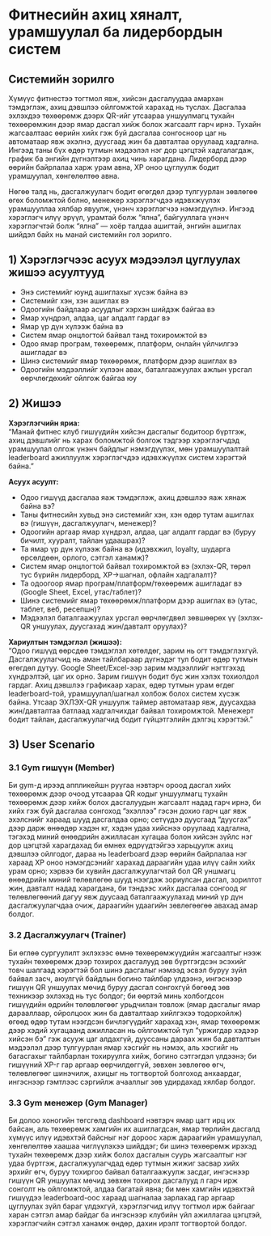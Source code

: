 # Фитнесийн ахиц хяналт, урамшуулал ба лидербордын систем
## Системийн зорилго

Хүмүүс фитнестээ тогтмол явж, хийсэн дасгалуудаа амархан тэмдэглэж, ахиц дэвшлээ ойлгомжтой харахад нь туслах. Дасгалаа эхлэхдээ төхөөрөмж дээрх QR-ийг утсаараа уншуулмагц тухайн төхөөрөмжин дээр ямар дасгал хийж болох жагсаалт гарч ирнэ. Тухайн жагсаалтаас өөрийн хийх гэж буй дасгалаа сонгосноор цаг нь автоматаар явж эхэлнэ, дуусгаад жин ба давталтаа оруулаад хадгална. Ингээд таны бүх өдөр тутмын мэдээлэл нэг дор цэгцтэй хадгалагдаж, график ба энгийн дүгнэлтээр ахиц чинь харагдана. Лидерборд дээр өөрийн байрлалаа харж урам авна, XP оноо цуглуулж бодит урамшуулал, хөнгөлөлтөө авна.  

Нөгөө талд нь, дасгалжуулагч бодит өгөгдөл дээр тулгуурлан зөвлөгөө өгөх боломжтой болно, менежер хэрэглэгчдээ идэвхжүүлэх урамшууллаа хялбар явуулж, үнэнч хэрэглэгчээ нэмэгдүүлнэ. Ингээд хэрэглэгч илүү эрүүл, урамтай болж “ялна”, байгууллага үнэнч хэрэглэгчтэй болж “ялна” — хоёр талдаа ашигтай, энгийн ашиглах шийдэл байх нь манай системийн гол зорилго.

## 1) Хэрэглэгчээс асуух мэдээлэл цуглуулах жишээ асуултууд

- Энэ системийг юунд ашиглахыг хүсэж байна вэ  
- Системийг хэн, хэн ашиглах вэ  
- Одоогийн байдлаар асуудлыг хэрхэн шийдэж байгаа вэ  
- Ямар хүндрэл, алдаа, цаг алдалт гардаг вэ  
- Ямар үр дүн хүлээж байна вэ  
- Систем ямар онцлогтой байвал танд тохиромжтой вэ  
- Одоо ямар програм, төхөөрөмж, платформ, онлайн үйлчилгээ ашигладаг вэ  
- Шинэ системийг ямар төхөөрөмж, платформ дээр ашиглах вэ  
- Одоогийн мэдээллийг хүлээн авах, баталгаажуулах ажлын урсгал өөрчлөгдөхийг ойлгож байгаа юу  

## 2) Жишээ

**Хэрэглэгчийн яриа:**  
“Манай фитнес клуб гишүүдийн хийсэн дасгалыг бодитоор бүртгэж, ахиц дэвшлийг нь харах боломжтой болгож тэдгээр хэрэглэгчдэд урамшуулал олгож үнэнч байдлыг нэмэгдүүлэх, мөн урамшуулалтай leaderboard ажиллуулж хэрэглэгчдээ идэвхжүүлэх систем хэрэгтэй байна.”

**Асуух асуулт:**  
- Одоо гишүүд дасгалаа яаж тэмдэглэж, ахиц дэвшлээ яаж хянаж байна вэ?  
- Таны фитнесийн хувьд энэ системийг хэн, хэн өдөр тутам ашиглах вэ (гишүүн, дасгалжуулагч, менежер)?  
- Одоогийн аргаар ямар хүндрэл, алдаа, цаг алдалт гардаг вэ (буруу бичилт, хууралт, тайлан удаашрах)?  
- Та ямар үр дүн хүлээж байна вэ (идэвхжил, loyalty, шударга өрсөлдөөн, орлого, сэтгэл ханамж)?  
- Систем ямар онцлогтой байвал тохиромжтой вэ (эхлэх-QR, төрөл тус бүрийн лидерборд, XP→шагнал, офлайн хадгалалт)?  
- Та одоогоор ямар програм/платформ/төхөөрөмж ашигладаг вэ (Google Sheet, Excel, утас/таблет)?  
- Шинэ системийг ямар төхөөрөмж/платформ дээр ашиглах вэ (утас, таблет, веб, ресепшн)?  
- Мэдээлэл баталгаажуулах урсгал өөрчлөгдвөл зөвшөөрөх үү (эхлэх-QR уншуулах, дуусгахад жин/давталт оруулах)?  

**Хариултын тэмдэглэл (жишээ):**  
“Одоо гишүүд өөрсдөө тэмдэглэл хөтөлдөг, зарим нь огт тэмдэглэхгүй. Дасгалжуулагчид нь аман тайлбараар дүгнэдэг тул бодит өдөр тутмын өгөгдөл дутуу. Google Sheet/Excel-ээр зарим мэдээллийг нэгтгэхэд хүндрэлтэй, цаг их орно. Зарим гишүүн бодит бус жин хэлэх тохиолдол гардаг. Ахиц дэвшлээ графикаар харах, өдөр тутмын урам өгдөг leaderboard-той, урамшуулал/шагнал холбож болох систем хүсэж байна. Утсаар ЭХЛЭХ-QR уншуулж таймер автоматаар явж, дуусахдаа жин/давталтаа батлаад хадгалчихдаг байвал тохиромжтой. Менежерт бодит тайлан, дасгалжуулагчид бодит гүйцэтгэлийн дэлгэц хэрэгтэй.”

## 3) User Scenario

### 3.1 Gym гишүүн (Member)
Би gym-д ирээд аппликейшн руугаа нэвтэрч ороод дасгал хийх төхөөрөмж дээр очоод утсаараа QR кодыг уншуулмагц тухайн төхөөрөмж дээр хийж болох дасгалуудын жагсаалт надад гарч ирнэ, би хийх гэж буй дасгалаа сонгоход “эхэллээ” гэсэн дохио гарч цаг явж эхэлснийг хараад шууд дасгалдаа орно; сетүүдээ дуусгаад “дуусгах” дээр дарж өнөөдөр хэдэн кг, хэдэн удаа хийснээ оруулаад хадгална, тэгэхэд миний өнөөдрийн ажилласан хугацаа болон хийсэн зүйлс нэг дор цэгцтэй харагдахад би өмнөх өдрүүдтэйгээ харьцуулж ахиц дэвшлээ ойлгодог, дараа нь leaderboard дээр өөрийн байрлалаа нэг хараад XP оноо нэмэгдсэнийг харахад дараагийн удаа илүү сайн хийх урам орно; хэрвээ би хувийн дасгалжуулагчтай бол QR уншмагц өнөөдрийн миний төлөвлөгөө шууд нээгдэж зориулсан дасгал, зорилтот жин, давталт надад харагдана, би тэндээс хийх дасгалаа сонгоод яг төлөвлөгөөний дагуу явж дуусаад баталгаажуулахад миний үр дүн дасгалжуулагчдаа очиж, дараагийн удаагийн зөвлөгөөгөө авахад амар болдог.

### 3.2 Дасгалжуулагч (Trainer)
Би өглөө сургуулилт эхлэхээс өмнө төхөөрөмжүүдийн жагсаалтыг нээж тухайн төхөөрөмж дээр тохирох дасгалууд зөв бүртгэгдсэн эсэхийг товч шалгаад хэрэгтэй бол шинэ дасгалыг нэмээд эсвэл буруу зүйл байвал засч, аюулгүй байдлын богино тайлбар үлдээнэ, ингэснээр гишүүн QR уншуулах мөчид буруу дасгал сонгохгүй бөгөөд зөв техникээр эхлэхэд нь тус болдог; би өөртэй минь холбогдсон гишүүдийн өдрийн төлөвлөгөөг урьдчилан товлож (ямар дасгалыг ямар дарааллаар, ойролцоох жин ба давталтаар хийлгэхээ тодорхойлж) өгөөд өдөр тутам нээгдсэн бичлэгүүдийг харахад хэн, ямар төхөөрөмж дээр хэдий хугацаанд ажилласан нь ойлгомжтой тул “уржигдар хэдээр хийсэн бэ” гэж асууж цаг алдахгүй, дууссаны дараах жин ба давталтын мэдээлэл дээр тулгуурлан ямар хэсгийг нь нэмэх, аль хэсгийг нь багасгахыг тайлбарлан тохируулга хийж, богино сэтгэгдэл үлдээнэ; би гишүүний XP-г гар аргаар өөрчилдөггүй, зөвхөн зөвлөгөө өгч, төлөвлөгөөг шинэчилж, ахицыг нь тогтвортой болгоход анхаардаг, ингэснээр гэмтлээс сэргийлж ачааллыг зөв удирдахад хялбар болдог.

### 3.3 Gym менежер (Gym Manager)
Би долоо хоногийн төгсгөлд dashboard нэвтэрч ямар цагт ирц их байсан, аль төхөөрөмж хамгийн их ашиглагдсан, ямар төрлийн дасгалд хүмүүс илүү идэвхтэй байсныг нэг дороос харж дараагийн урамшуулал, хөнгөлөлтөө хаашаа чиглүүлэхээ шийддэг; би шинэ төхөөрөмж ирэхэд тухайн төхөөрөмж дээр хийж болох дасгалын суурь жагсаалтыг нэг удаа бүртгэж, дасгалжуулагчдад өдөр тутмын жижиг засвар хийх эрхийг өгч, буруу тохиргоо байвал баталгаажуулж засдаг, ингэснээр гишүүн QR уншуулах мөчид зөвхөн тохирох дасгалууд л гарч ирж сонголт нь ойлгомжтой, алдаа багатай явна; би мөн хамгийн идэвхтэй гишүүдээ leaderboard-оос хараад шагналаа зарлахад гар аргаар цуглуулах зүйл бараг үлдэхгүй, хэрэглэгчид илүү тогтмол ирж байгааг харан сэтгэл амар байдаг ба ингэснээр клубийн үйл ажиллагаа цэгцтэй, хэрэглэгчийн сэтгэл ханамж өндөр, дахин ирэлт тогтвортой болдог.
